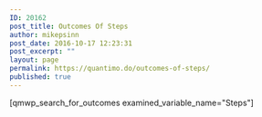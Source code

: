 ```yaml
---
ID: 20162
post_title: Outcomes Of Steps
author: mikepsinn
post_date: 2016-10-17 12:23:31
post_excerpt: ""
layout: page
permalink: https://quantimo.do/outcomes-of-steps/
published: true
---
```

[qmwp_search_for_outcomes examined_variable_name="Steps"]